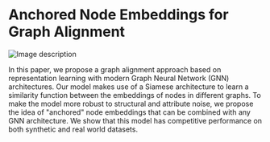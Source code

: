 # Anchored Node Embeddings for Graph Alignment

![Image description](https://github.com/shz9/graph-alignment/blob/master/model_overview.png)

In this paper, we propose a graph alignment approach based on representation learning with modern Graph Neural Network (GNN) architectures. Our model makes use of a Siamese architecture to learn a similarity function between the embeddings of nodes in different graphs. To make the model more robust to structural and attribute noise, we propose the idea of "anchored" node embeddings that can be combined with any GNN architecture. We show that this model has competitive performance on both synthetic and real world datasets.

